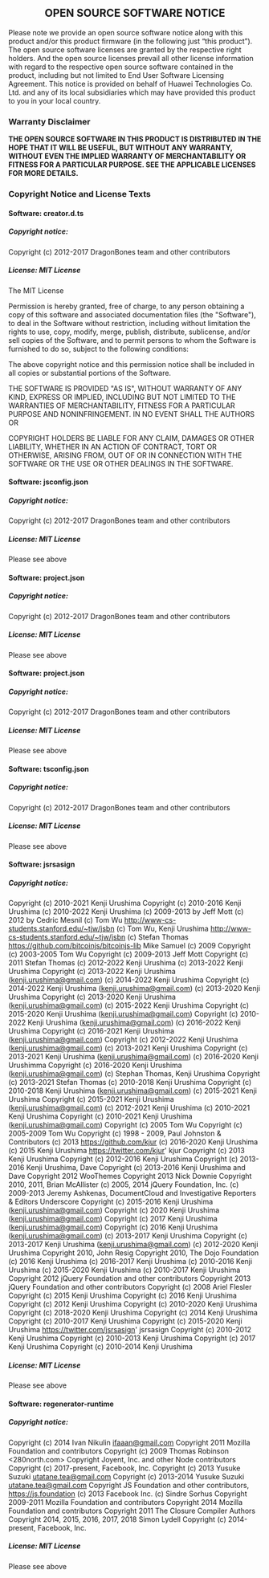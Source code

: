  <h2 style="text-align:center">OPEN SOURCE SOFTWARE NOTICE</h2>

Please note we provide an open source software notice along with this product and/or this product firmware (in the following just “this product”). The open source software licenses are granted by the respective right holders. And the open source licenses prevail all other license information with regard to the respective open source software contained in the product, including but not limited to End User Software Licensing Agreement. This notice is provided on behalf of Huawei Technologies Co. Ltd. and any of its local subsidiaries which may have provided this product to you in your local country.

### Warranty Disclaimer

**THE OPEN SOURCE SOFTWARE IN THIS PRODUCT IS DISTRIBUTED IN THE HOPE THAT IT WILL BE USEFUL, BUT WITHOUT ANY WARRANTY, WITHOUT EVEN THE IMPLIED WARRANTY OF MERCHANTABILITY OR FITNESS FOR A PARTICULAR PURPOSE. SEE THE APPLICABLE LICENSES FOR MORE DETAILS.**

### Copyright Notice and License Texts

#### Software: creator.d.ts

##### Copyright notice:

Copyright (c) 2012-2017 DragonBones team and other contributors

##### License: MIT License

The MIT License

Permission is hereby granted, free of charge, to any person obtaining a copy of
this software and associated documentation files (the "Software"), to deal in
the Software without restriction, including without limitation the rights to
use, copy, modify, merge, publish, distribute, sublicense, and/or sell copies of
the Software, and to permit persons to whom the Software is furnished to do so,
subject to the following conditions:

The above copyright notice and this permission notice shall be included in all
copies or substantial portions of the Software.

THE SOFTWARE IS PROVIDED "AS IS", WITHOUT WARRANTY OF ANY KIND, EXPRESS OR
IMPLIED, INCLUDING BUT NOT LIMITED TO THE WARRANTIES OF MERCHANTABILITY, FITNESS
FOR A PARTICULAR PURPOSE AND NONINFRINGEMENT. IN NO EVENT SHALL THE AUTHORS OR

COPYRIGHT HOLDERS BE LIABLE FOR ANY CLAIM, DAMAGES OR OTHER LIABILITY, WHETHER
IN AN ACTION OF CONTRACT, TORT OR OTHERWISE, ARISING FROM, OUT OF OR IN
CONNECTION WITH THE SOFTWARE OR THE USE OR OTHER DEALINGS IN THE SOFTWARE.

#### Software: jsconfig.json

##### Copyright notice:

Copyright (c) 2012-2017 DragonBones team and other contributors

##### License: MIT License

Please see above

#### Software: project.json

##### Copyright notice:

Copyright (c) 2012-2017 DragonBones team and other contributors

##### License: MIT License

Please see above

#### Software: project.json

##### Copyright notice:

Copyright (c) 2012-2017 DragonBones team and other contributors

##### License: MIT License

Please see above

#### Software: tsconfig.json

##### Copyright notice:

Copyright (c) 2012-2017 DragonBones team and other contributors

##### License: MIT License

Please see above

#### Software: jsrsasign

##### Copyright notice:

Copyright (c) 2010-2021 Kenji Urushima
Copyright (c) 2010-2016 Kenji Urushima
(c) 2010-2022 Kenji Urushima
(c) 2009-2013 by Jeff Mott
(c) 2012 by Cedric Mesnil
(c) Tom Wu http://www-cs-students.stanford.edu/~tjw/jsbn
(c) Tom Wu, Kenji Urushima http://www-cs-students.stanford.edu/~tjw/jsbn
(c) Stefan Thomas https://github.com/bitcoinjs/bitcoinjs-lib
Mike Samuel (c) 2009
Copyright (c) 2003-2005 Tom Wu
Copyright (c) 2009-2013 Jeff Mott
Copyright (c) 2011 Stefan Thomas
(c) 2012-2022 Kenji Urushima
(c) 2013-2022 Kenji Urushima
Copyright (c) 2013-2022 Kenji Urushima (kenji.urushima@gmail.com)
(c) 2014-2022 Kenji Urushima
Copyright (c) 2014-2022 Kenji Urushima (kenji.urushima@gmail.com)
(c) 2013-2020 Kenji Urushima
Copyright (c) 2013-2020 Kenji Urushima (kenji.urushima@gmail.com)
(c) 2015-2022 Kenji Urushima
Copyright (c) 2015-2020 Kenji Urushima (kenji.urushima@gmail.com)
Copyright (c) 2010-2022 Kenji Urushima (kenji.urushima@gmail.com)
(c) 2016-2022 Kenji Urushima
Copyright (c) 2016-2021 Kenji Urushima (kenji.urushima@gmail.com)
Copyright (c) 2012-2022 Kenji Urushima (kenji.urushima@gmail.com)
(c) 2013-2021 Kenji Urushima
Copyright (c) 2013-2021 Kenji Urushima (kenji.urushima@gmail.com)
(c) 2016-2020 Kenji Urushimma
Copyright (c) 2016-2020 Kenji Urushima (kenji.urushima@gmail.com)
(c) Stephan Thomas, Kenji Urushima
Copyright (c) 2013-2021 Stefan Thomas
(c) 2010-2018 Kenji Urushima
Copyright (c) 2010-2018 Kenji Urushima (kenji.urushima@gmail.com)
(c) 2015-2021 Kenji Urushima
Copyright (c) 2015-2021 Kenji Urushima (kenji.urushima@gmail.com)
(c) 2012-2021 Kenji Urushima
(c) 2010-2021 Kenji Urushima
Copyright (c) 2010-2021 Kenji Urushima (kenji.urushima@gmail.com)
Copyright (c) 2005 Tom Wu
Copyright (c) 2005-2009 Tom Wu
Copyright (c) 1998 - 2009, Paul Johnston & Contributors
(c) 2013 https://github.com/kjur
(c) 2016-2020 Kenji Urushima
(c) 2015 Kenji Urushima https://twitter.com/kjur' kjur
Copyright (c) 2013 Kenji Urushima
Copyright (c) 2012-2016 Kenji Urushima
Copyright (c) 2013-2016 Kenji Urushima, Dave
Copyright (c) 2013-2016 Kenji Urushima and Dave
Copyright 2012 WooThemes
Copyright 2013 Nick Downie
Copyright 2010, 2011, Brian McAllister
(c) 2005, 2014 jQuery Foundation, Inc.
(c) 2009-2013 Jeremy Ashkenas, DocumentCloud and Investigative Reporters & Editors Underscore
Copyright (c) 2015-2016 Kenji Urushima (kenji.urushima@gmail.com)
Copyright (c) 2020 Kenji Urushima (kenji.urushima@gmail.com)
Copyright (c) 2017 Kenji Urushima (kenji.urushima@gmail.com)
Copyright (c) 2016 Kenji Urushima (kenji.urushima@gmail.com)
(c) 2013-2017 Kenji Urushima
Copyright (c) 2013-2017 Kenji Urushima (kenji.urushima@gmail.com)
(c) 2012-2020 Kenji Urushima
Copyright 2010, John Resig
Copyright 2010, The Dojo Foundation
(c) 2016 Kenji Urushima
(c) 2016-2017 Kenji Urushima
(c) 2010-2016 Kenji Urushima
(c) 2015-2020 Kenji Urushima
(c) 2010-2017 Kenji Urushima
Copyright 2012 jQuery Foundation and other contributors
Copyright 2013 jQuery Foundation and other contributors
Copyright (c) 2008 Ariel Flesler
Copyright (c) 2015 Kenji Urushima
Copyright (c) 2016 Kenji Urushima
Copyright (c) 2012 Kenji Urushima
Copyright (c) 2010-2020 Kenji Urushima
Copyright (c) 2018-2020 Kenji Urushima
Copyright (c) 2014 Kenji Urushima
Copyright (c) 2010-2017 Kenji Urushima
Copyright (c) 2015-2020 Kenji Urushima https://twitter.com/jsrsasign' jsrsasign
Copyright (c) 2010-2012 Kenji Urushima
Copyright (c) 2010-2013 Kenji Urushima
Copyright (c) 2017 Kenji Urushima
Copyright (c) 2010-2014 Kenji Urushima

##### License: MIT License

Please see above

#### Software: regenerator-runtime

##### Copyright notice:

Copyright (c) 2014 Ivan Nikulin <ifaaan@gmail.com>
Copyright 2011 Mozilla Foundation and contributors
Copyright (c) 2009 Thomas Robinson <280north.com>
Copyright Joyent, Inc. and other Node contributors
Copyright (c) 2017-present, Facebook, Inc.
Copyright (c) 2013 Yusuke Suzuki <utatane.tea@gmail.com>
Copyright (c) 2013-2014 Yusuke Suzuki <utatane.tea@gmail.com>
Copyright JS Foundation and other contributors, https://js.foundation
(c) 2013 Facebook Inc.
(c) Sindre Sorhus
Copyright 2009-2011 Mozilla Foundation and contributors
Copyright 2014 Mozilla Foundation and contributors
Copyright 2011 The Closure Compiler Authors
Copyright 2014, 2015, 2016, 2017, 2018 Simon Lydell
Copyright (c) 2014-present, Facebook, Inc.


##### License: MIT License

Please see above
